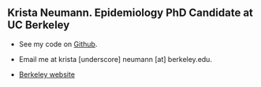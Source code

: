 ## Krista Neumann. Epidemiology PhD Candidate at UC Berkeley

- See my code on [Github](https://github.com/Kristaneumann/).

- Email me at krista [underscore] neumann [at] berkeley.edu.

- [Berkeley website](https://bids.berkeley.edu/people/krista-neumann)
